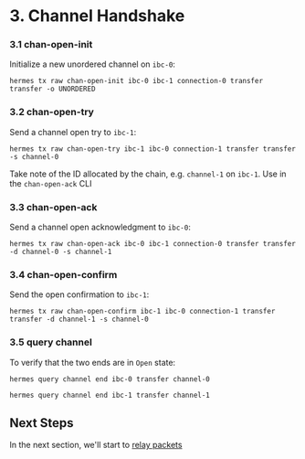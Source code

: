 # 3. Channel Handshake

### 3.1 chan-open-init

Initialize a new unordered channel on `ibc-0`:
```shell
hermes tx raw chan-open-init ibc-0 ibc-1 connection-0 transfer transfer -o UNORDERED
```

### 3.2 chan-open-try

Send a channel open try to `ibc-1`:
```shell
hermes tx raw chan-open-try ibc-1 ibc-0 connection-1 transfer transfer -s channel-0
```

Take note of the ID allocated by the chain, e.g. `channel-1` on `ibc-1`. Use in the `chan-open-ack` CLI

### 3.3 chan-open-ack

Send a channel open acknowledgment to `ibc-0`:
```shell
hermes tx raw chan-open-ack ibc-0 ibc-1 connection-0 transfer transfer -d channel-0 -s channel-1
```

### 3.4 chan-open-confirm

Send the open confirmation to `ibc-1`:
```shell
hermes tx raw chan-open-confirm ibc-1 ibc-0 connection-1 transfer transfer -d channel-1 -s channel-0
```

### 3.5 query channel
To verify that the two ends are in `Open` state:

```shell
hermes query channel end ibc-0 transfer channel-0
```

```shell
hermes query channel end ibc-1 transfer channel-1
```

## Next Steps

In the next section, we'll start to [relay packets](./tutorial_packet_raw.md)